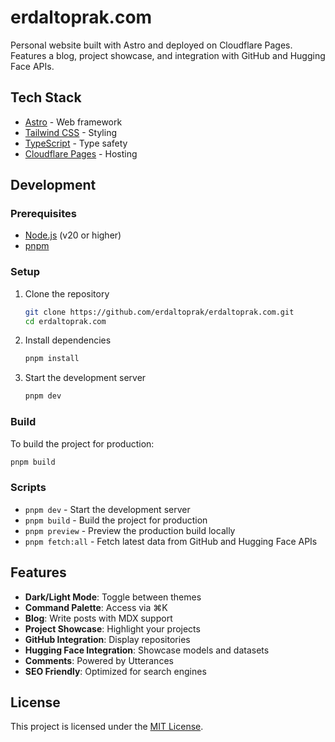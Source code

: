 # erdaltoprak.com
    
Personal website built with Astro and deployed on Cloudflare Pages. Features a blog, project showcase, and integration with GitHub and Hugging Face APIs.

## Tech Stack

- [Astro](https://astro.build) - Web framework
- [Tailwind CSS](https://tailwindcss.com) - Styling
- [TypeScript](https://www.typescriptlang.org) - Type safety
- [Cloudflare Pages](https://pages.cloudflare.com) - Hosting

## Development

### Prerequisites

- [Node.js](https://nodejs.org) (v20 or higher)
- [pnpm](https://pnpm.io)

### Setup

1. Clone the repository

    ```sh
    git clone https://github.com/erdaltoprak/erdaltoprak.com.git
    cd erdaltoprak.com
    ```

2. Install dependencies

    ```sh
    pnpm install
    ```

3. Start the development server

    ```sh
    pnpm dev
    ```

### Build

To build the project for production:

```sh
pnpm build
```

### Scripts

- `pnpm dev` - Start the development server
- `pnpm build` - Build the project for production
- `pnpm preview` - Preview the production build locally
- `pnpm fetch:all` - Fetch latest data from GitHub and Hugging Face APIs

## Features

- **Dark/Light Mode**: Toggle between themes
- **Command Palette**: Access via ⌘K
- **Blog**: Write posts with MDX support
- **Project Showcase**: Highlight your projects
- **GitHub Integration**: Display repositories
- **Hugging Face Integration**: Showcase models and datasets
- **Comments**: Powered by Utterances
- **SEO Friendly**: Optimized for search engines

## License

This project is licensed under the [MIT License](LICENSE).
